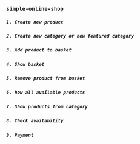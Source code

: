 ### `simple-online-shop`


##### `1. Create new product`
##### `2. Create new category or new featured category`
##### `3. Add product to basket`
##### `4. Show basket`
##### `5. Remove product from basket`
##### `6. how all available products`
##### `7. Show products from category`
##### `8. Check availability`
##### `9. Payment`
